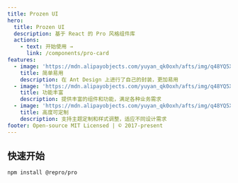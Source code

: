 ```yaml
---
title: Prozen UI
hero:
  title: Prozen UI
  description: 基于 React 的 Pro 风格组件库
  actions:
    - text: 开始使用 →
      link: /components/pro-card
features:
  - image: 'https://mdn.alipayobjects.com/yuyan_qk0oxh/afts/img/q48YQ5X4ytAAAAAAAAAAAAAAFl94AQBr'
    title: 简单易用
    description: 在 Ant Design 上进行了自己的封装，更加易用
  - image: 'https://mdn.alipayobjects.com/yuyan_qk0oxh/afts/img/q48YQ5X4ytAAAAAAAAAAAAAAFl94AQBr'
    title: 功能丰富
    description: 提供丰富的组件和功能，满足各种业务需求
  - image: 'https://mdn.alipayobjects.com/yuyan_qk0oxh/afts/img/q48YQ5X4ytAAAAAAAAAAAAAAFl94AQBr'
    title: 高度可定制
    description: 支持主题定制和样式调整，适应不同设计需求
footer: Open-source MIT Licensed | © 2017-present
---
```


## 快速开始

```bash
npm install @repro/pro
```





